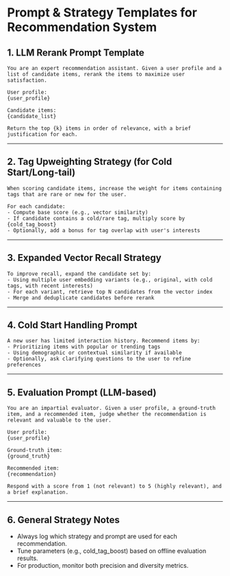 # Prompt & Strategy Templates for Recommendation System

## 1. LLM Rerank Prompt Template

```
You are an expert recommendation assistant. Given a user profile and a list of candidate items, rerank the items to maximize user satisfaction.

User profile:
{user_profile}

Candidate items:
{candidate_list}

Return the top {k} items in order of relevance, with a brief justification for each.
```

---

## 2. Tag Upweighting Strategy (for Cold Start/Long-tail)

```
When scoring candidate items, increase the weight for items containing tags that are rare or new for the user.

For each candidate:
- Compute base score (e.g., vector similarity)
- If candidate contains a cold/rare tag, multiply score by {cold_tag_boost}
- Optionally, add a bonus for tag overlap with user's interests
```

---

## 3. Expanded Vector Recall Strategy

```
To improve recall, expand the candidate set by:
- Using multiple user embedding variants (e.g., original, with cold tags, with recent interests)
- For each variant, retrieve top N candidates from the vector index
- Merge and deduplicate candidates before rerank
```

---

## 4. Cold Start Handling Prompt

```
A new user has limited interaction history. Recommend items by:
- Prioritizing items with popular or trending tags
- Using demographic or contextual similarity if available
- Optionally, ask clarifying questions to the user to refine preferences
```

---

## 5. Evaluation Prompt (LLM-based)

```
You are an impartial evaluator. Given a user profile, a ground-truth item, and a recommended item, judge whether the recommendation is relevant and valuable to the user.

User profile:
{user_profile}

Ground-truth item:
{ground_truth}

Recommended item:
{recommendation}

Respond with a score from 1 (not relevant) to 5 (highly relevant), and a brief explanation.
```

---

## 6. General Strategy Notes

- Always log which strategy and prompt are used for each recommendation.
- Tune parameters (e.g., cold_tag_boost) based on offline evaluation results.
- For production, monitor both precision and diversity metrics.
